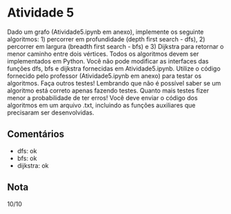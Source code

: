 # Atividade 5

Dado um grafo (Atividade5.ipynb em anexo), implemente os seguinte algoritmos: 1) percorrer em profundidade (depth first search - dfs), 2) percorrer em largura (breadth first search - bfs) e 3) Dijkstra para retornar o menor caminho entre dois vértices. Todos os algoritmos devem ser implementados em Python. Você não pode modificar as interfaces das funções dfs, bfs e dijkstra fornecidas em Atividade5.ipynb. Utilize o código fornecido pelo professor (Atividade5.ipynb em anexo) para testar os algoritmos. Faça outros testes! Lembrando que não é possível saber se um algoritmo está correto apenas fazendo testes. Quanto mais testes fizer menor a probabilidade de ter erros! Você deve enviar o código dos algoritmos em um arquivo .txt, incluindo as funções auxiliares que precisaram ser desenvolvidas.

## Comentários

- dfs: ok
- bfs: ok
- dijkstra: ok

## Nota

10/10
